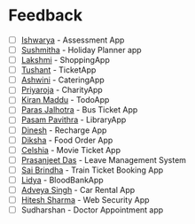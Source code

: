 # Feedback 

- [ ] [Ishwarya](ishwarya) - Assessment App
- [ ] [Sushmitha](sushmita) - Holiday Planner app
- [ ] [Lakshmi](lakshmi) - ShoppingApp
- [ ] [Tushant](tushant) - TicketApp
- [ ] [Ashwini](ashwini) - CateringApp
- [ ] [Priyaroja](priyaroja) - CharityApp
- [ ] [Kiran Maddu](kiran) - TodoApp
- [ ] [Paras Jalhotra](paras) - Bus Ticket App
- [ ] [Pasam Pavithra](pavithra) - LibraryApp
- [ ] [Dinesh](dinesh) - Recharge App
- [ ] [Diksha](diksha) - Food Order App
- [ ] [Celshia](celshia) - Movie Ticket App
- [ ] [Prasanjeet Das](prasanjeet) - Leave Management System
- [ ] [Sai Brindha](saibrindha) - Train Ticket Booking App
- [ ] [Lidya](lidya) - BloodBankApp
- [ ] [Adveya Singh](adveya) - Car Rental App
- [ ] [Hitesh Sharma](hitesh) - Web Security App
- [ ] Sudharshan - Doctor Appointment app
